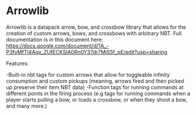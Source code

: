 # Arrowlib
Arrowlib is a datapack arrow, bow, and crossbow library that allows for the creation of custom arrows, bows, and crossbows with arbitrary NBT. Full documentation is in this document here: https://docs.google.com/document/d/1A_-P3fvMfTI4Aqx_ZUfECKSIA0Rn0Y37dr7MjS5f_pE/edit?usp=sharing

Features:

  -Built-in nbt tags for custom arrows that allow for toggleable infinity consumption and custom pickups (meaning, arrows fired and then picked up preserve their item NBT data)
  -Function tags for running commands at different points in the firing process (e.g tags for running commands when a player starts pulling a bow, or loads a crossbow, or when they shoot a bow, and many more.)

